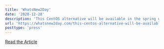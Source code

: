 ```yaml
---
title: 'WhatsNew2Day'
date: '2020-12-28'
description: 'This CentOS alternative will be available in the spring of 2021'
url: 'https://whatsnew2day.com/this-centos-alternative-will-be-available-in-the-spring-of-2021/'
posttype: 'press'
---
```


[Read the Article](https://whatsnew2day.com/this-centos-alternative-will-be-available-in-the-spring-of-2021/)
